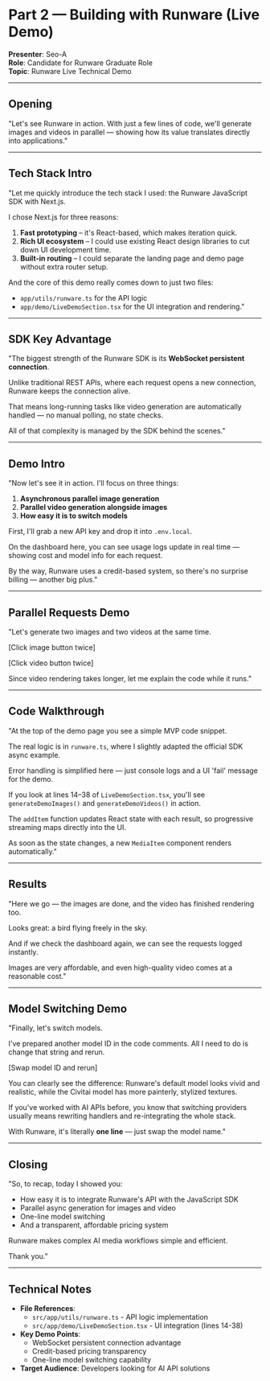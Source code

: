 # Part 2 — Building with Runware (Live Demo)

**Presenter**: Seo-A  
**Role**: Candidate for Runware Graduate Role  
**Topic**: Runware Live Technical Demo

---

## Opening

"Let's see Runware in action. With just a few lines of code, we'll generate images and videos in parallel — showing how its value translates directly into applications."

---

## Tech Stack Intro

"Let me quickly introduce the tech stack I used: the Runware JavaScript SDK with Next.js.

I chose Next.js for three reasons:

1. **Fast prototyping** – it's React-based, which makes iteration quick.
2. **Rich UI ecosystem** – I could use existing React design libraries to cut down UI development time.
3. **Built-in routing** – I could separate the landing page and demo page without extra router setup.

And the core of this demo really comes down to just two files:

- `app/utils/runware.ts` for the API logic
- `app/demo/LiveDemoSection.tsx` for the UI integration and rendering."

---

## SDK Key Advantage

"The biggest strength of the Runware SDK is its **WebSocket persistent connection**.

Unlike traditional REST APIs, where each request opens a new connection, Runware keeps the connection alive.

That means long-running tasks like video generation are automatically handled — no manual polling, no state checks.

All of that complexity is managed by the SDK behind the scenes."

---

## Demo Intro

"Now let's see it in action. I'll focus on three things:

1. **Asynchronous parallel image generation**
2. **Parallel video generation alongside images**
3. **How easy it is to switch models**

First, I'll grab a new API key and drop it into `.env.local`.

On the dashboard here, you can see usage logs update in real time — showing cost and model info for each request.

By the way, Runware uses a credit-based system, so there's no surprise billing — another big plus."

---

## Parallel Requests Demo

"Let's generate two images and two videos at the same time.

[Click image button twice]

[Click video button twice]

Since video rendering takes longer, let me explain the code while it runs."

---

## Code Walkthrough

"At the top of the demo page you see a simple MVP code snippet.

The real logic is in `runware.ts`, where I slightly adapted the official SDK async example.

Error handling is simplified here — just console logs and a UI 'fail' message for the demo.

If you look at lines 14–38 of `LiveDemoSection.tsx`, you'll see `generateDemoImages()` and `generateDemoVideos()` in action.

The `addItem` function updates React state with each result, so progressive streaming maps directly into the UI.

As soon as the state changes, a new `MediaItem` component renders automatically."

---

## Results

"Here we go — the images are done, and the video has finished rendering too.

Looks great: a bird flying freely in the sky.

And if we check the dashboard again, we can see the requests logged instantly.

Images are very affordable, and even high-quality video comes at a reasonable cost."

---

## Model Switching Demo

"Finally, let's switch models.

I've prepared another model ID in the code comments. All I need to do is change that string and rerun.

[Swap model ID and rerun]

You can clearly see the difference: Runware's default model looks vivid and realistic, while the Civitai model has more painterly, stylized textures.

If you've worked with AI APIs before, you know that switching providers usually means rewriting handlers and re-integrating the whole stack.

With Runware, it's literally **one line** — just swap the model name."

---

## Closing

"So, to recap, today I showed you:

- How easy it is to integrate Runware's API with the JavaScript SDK
- Parallel async generation for images and video
- One-line model switching
- And a transparent, affordable pricing system

Runware makes complex AI media workflows simple and efficient.

Thank you."

---

## Technical Notes

- **File References**: 
  - `src/app/utils/runware.ts` - API logic implementation
  - `src/app/demo/LiveDemoSection.tsx` - UI integration (lines 14-38)
- **Key Demo Points**: 
  - WebSocket persistent connection advantage
  - Credit-based pricing transparency
  - One-line model switching capability
- **Target Audience**: Developers looking for AI API solutions